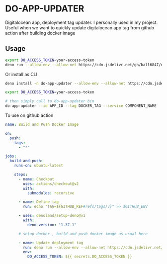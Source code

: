 # DO-APP-UPDATER

Digitalocean app, deployment tag updater. I personally used in my project. Useful when we want to quickly update digitalocean app tag from github action after building docker image

## Usage


```sh
export DO_ACCESS_TOKEN=your-access-token
deno run --allow-env --allow-net https://cdn.jsdelivr.net/gh/ball6847/do-app-updater@main/cli.ts --id APP_ID --tag DOCKER_TAG --service COMPONENT_NAME
```

Or install as CLI

```sh
deno install -n do-app-updater --allow-env --allow-net https://cdn.jsdelivr.net/gh/ball6847/do-app-updater@main/cli.ts

export DO_ACCESS_TOKEN=your-access-token

# then simply call to do-app-updater bin
do-app-updater --id APP_ID --tag DOCKER_TAG --service COMPONENT_NAME
```

To use on github action

```yml
name: Build and Push Docker Image

on:
  push:
    tags:
      - "*"

jobs:
  build-and-push:
    runs-on: ubuntu-latest

    steps:
      - name: Checkout
        uses: actions/checkout@v2
        with:
          submodules: recursive

      - name: Define tag
        run: echo "TAG=${GITHUB_REF#refs/tags/v}" >> $GITHUB_ENV

      - uses: denoland/setup-deno@v1
        with:
          deno-version: "1.37.1"

      # setup docker , build and push docker image as usual here

      - name: Update deployment tag
        run: deno run --allow-env --allow-net https://cdn.jsdelivr.net/gh/ball6847/do-app-updater@main/cli.ts --id ${{ vars.APP_ID }} --tag ${{ env.TAG }} --service ${{ vars.SERVICE_NAME }}
        env:
          DO_ACCESS_TOKEN: ${{ secrets.DO_ACCESS_TOKEN }}

```
